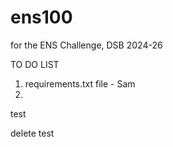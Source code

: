 # ens100
for the ENS Challenge, DSB 2024-26

TO DO LIST

1. requirements.txt file - Sam
2. 

test

delete test
